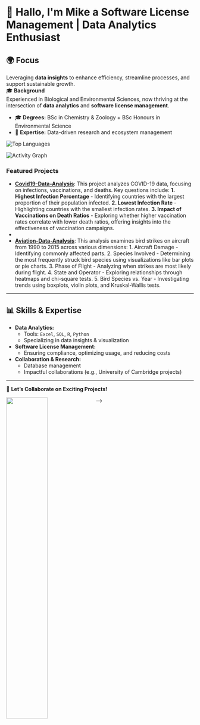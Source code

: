 # 🌟 Hallo, I'm Mike a **Software License Management | Data Analytics Enthusiast**  

## 🌍 **Focus**  
Leveraging **data insights** to enhance efficiency, streamline processes, and support sustainable growth.  
🎓 **Background**  
Experienced in Biological and Environmental Sciences, now thriving at the intersection of **data analytics** and **software license management**.  
- 🎓 **Degrees:** BSc in Chemistry & Zoology + BSc Honours in Environmental Science  
- 🌿 **Expertise:** Data-driven research and ecosystem management  


![Top Languages](https://github-readme-stats.vercel.app/api/top-langs/?username=BarendBester&layout=compact&theme=radical)

![Activity Graph](https://github-readme-activity-graph.vercel.app/graph?username=BarendBester&theme=react-dark)

### Featured Projects

- [**Covid19-Data-Analysis**](https://github.com/BarendBester/Covid19-Data-Analysis): This project analyzes COVID-19 data, focusing on infections, vaccinations, and deaths. Key questions include: **1. Highest Infection Percentage** - Identifying countries with the largest proportion of their population infected. **2. Lowest Infection Rate** - Highlighting countries with the smallest infection rates. **3. Impact of Vaccinations on Death Ratios** - Exploring whether higher vaccination rates correlate with lower death ratios, offering insights into the effectiveness of vaccination campaigns.
- 
- [**Aviation-Data-Analysis**](https://github.com/BarendBester/AviationData): This analysis examines bird strikes on aircraft from 1990 to 2015 across various dimensions: 1. Aircraft Damage - Identifying commonly affected parts. 2. Species Involved - Determining the most frequently struck bird species using visualizations like bar plots or pie charts. 3. Phase of Flight - Analyzing when strikes are most likely during flight. 4. State and Operator - Exploring relationships through heatmaps and chi-square tests. 5. Bird Species vs. Year - Investigating trends using boxplots, violin plots, and Kruskal-Wallis tests.
---

## 📊 **Skills & Expertise**  
- **Data Analytics:**  
  - Tools: `Excel`, `SQL`, `R`, `Python`  
  - Specializing in data insights & visualization  
- **Software License Management:**  
  - Ensuring compliance, optimizing usage, and reducing costs  
- **Collaboration & Research:**  
  - Database management  
  - Impactful collaborations (e.g., University of Cambridge projects)  

---


🚀 **Let’s Collaborate on Exciting Projects!**  

<img align="left" width="47%" src="https://github-readme-stats.vercel.app/api?username=BarendBester&show_icons=true&theme=radical" />

-->
